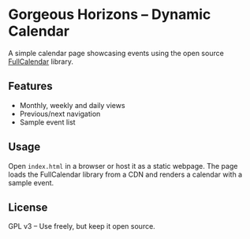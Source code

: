 # Gorgeous Horizons – Dynamic Calendar

A simple calendar page showcasing events using the open source [FullCalendar](https://fullcalendar.io/) library.

## Features
- Monthly, weekly and daily views
- Previous/next navigation
- Sample event list

## Usage
Open `index.html` in a browser or host it as a static webpage. The page loads the FullCalendar library from a CDN and renders a calendar with a sample event.

## License
GPL v3 – Use freely, but keep it open source.

